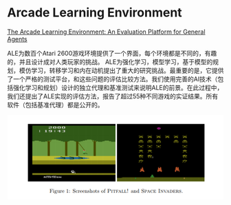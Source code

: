 # Arcade  Learning  Environment

[The Arcade Learning Environment: An Evaluation Platform for General Agents](https://arxiv.org/pdf/1207.4708.pdf)

ALE为数百个Atari 2600游戏环境提供了一个界面，每个环境都是不同的，有趣的，并且设计成对人类玩家的挑战。 ALE为强化学习，模型学习，基于模型的规划，模仿学习，转移学习和内在动机提出了重大的研究挑战。最重要的是，它提供了一个严格的测试平台，和这些问题的评估比较方法。我们使用完善的AI技术（包括强化学习和规划）设计的独立代理和基准测试来说明ALE的前景。在此过程中，我们还提出了ALE实现的评估方法，报告了超过55种不同游戏的实证结果。所有软件（包括基准代理）都是公开的。



![](/assets/ale.png)

